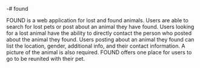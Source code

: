 -# found


FOUND is a web application for lost and found animals. Users are able to search for lost pets or post about an animal they have found. Users looking for a lost animal have the ability to directly contact the person who posted about the animal they found. Users posting about an animal they found can list the location, gender, additional info, and their contact information. A picture of the animal is also required. FOUND offers one place for users to go to be reunited with their pet.
